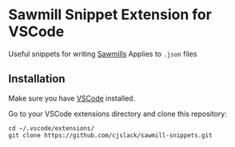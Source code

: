 # Sawmill Snippet Extension for VSCode

Useful snippets for writing [Sawmills](https://github.com/logzio/sawmill/)
Applies to `.json` files

## Installation

Make sure you have [VSCode](https://code.visualstudio.com/) installed.

Go to your VSCode extensions directory and clone this repository:
```
cd ~/.vscode/extensions/
git clone https://github.com/cjslack/sawmill-snippets.git
```
